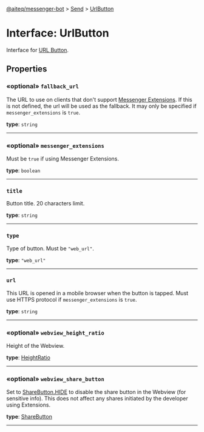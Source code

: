 [@aiteq/messenger-bot](../README.md) > [Send](../modules/send.md) > [UrlButton](../interfaces/send.urlbutton.md)

# Interface: UrlButton

Interface for [URL Button](https://developers.facebook.com/docs/messenger-platform/send-api-reference/url-button).

## Properties

<a id="fallback_url"></a>
### «optional» `fallback_url`

The URL to use on clients that don't support [Messenger Extensions](https://developers.facebook.com/docs/messenger-platform/send-api-reference/webview). If this is not defined, the url will be used as the fallback. It may only be specified if `messenger_extensions` is `true`.

**type**: `string`
___

<a id="messenger_extensions"></a>
### «optional» `messenger_extensions`

Must be `true` if using Messenger Extensions.

**type**: `boolean`
___

<a id="title"></a>
###  `title`

Button title. 20 characters limit.

**type**: `string`
___

<a id="type"></a>
###  `type`

Type of button. Must be `"web_url"`.

**type**: `"web_url"`
___

<a id="url"></a>
###  `url`

This URL is opened in a mobile browser when the button is tapped. Must use HTTPS protocol if `messenger_extensions` is `true`.

**type**: `string`
___

<a id="webview_height_ratio"></a>
### «optional» `webview_height_ratio`

Height of the Webview. 

**type**: [HeightRatio](../enums/webview.heightratio.md)
___

<a id="webview_share_button"></a>
### «optional» `webview_share_button`

Set to [ShareButton.HIDE](../enums/webview.sharebutton.md#hide) to disable the share button in the Webview (for sensitive info). This does not affect any shares initiated by the developer using Extensions.

**type**: [ShareButton](../enums/webview.sharebutton.md)
___


